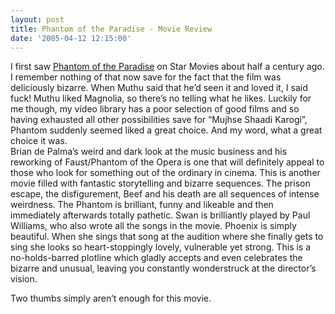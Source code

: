 ```yaml
---
layout: post
title: Phantom of the Paradise - Movie Review
date: '2005-04-12 12:15:00'
---
```


<p>I first saw <a href="http://imdb.com/title/tt0071994/" target="_blank">Phantom of the Paradise</a> on Star Movies about half a century ago. I remember nothing of that now save for the fact that the film was deliciously bizarre. When Muthu said that he&rsquo;d seen it and loved it, I said fuck! Muthu liked Magnolia, so there&rsquo;s no telling what he likes. Luckily for me though, my video library has a poor selection of good films and so having exhausted all other possibilities save for &ldquo;Mujhse Shaadi Karogi&rdquo;, Phantom suddenly seemed liked a great choice. And my word, what a great choice it was.<br/>
  Brian de Palma&rsquo;s weird and dark look at the music business and his reworking of Faust/Phantom of the Opera is one that will definitely appeal to those who look for something out of the ordinary in cinema. This is another movie filled with fantastic storytelling and bizarre sequences. The prison escape, the disfigurement, Beef and his death are all sequences of intense weirdness. The Phantom is brilliant, funny and likeable and then immediately afterwards totally pathetic. Swan is brilliantly played by Paul Williams, who also wrote all the songs in the movie. Phoenix is simply beautiful. When she sings that song at the audition where she finally gets to sing she looks so heart-stoppingly lovely, vulnerable yet strong. This is a no-holds-barred plotline which gladly accepts and even celebrates the bizarre and unusual, leaving you constantly wonderstruck at the director&rsquo;s vision.</p>

<p>Two thumbs simply aren&rsquo;t enough for this movie.</p>